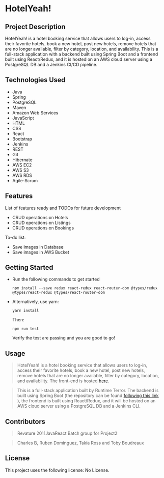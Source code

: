 # HotelYeah!

## Project Description

HotelYeah! is a hotel booking service that allows users to log-in, access their favorite hotels, book a new hotel, post new hotels, remove hotels that are no longer available, filter by category, location, and availability. This is a full-stack application with a backend built using Spring Boot and a frontend built using React/Redux, and it is hosted on an AWS cloud server using a PostgreSQL DB and a Jenkins CI/CD pipeline.

## Technologies Used

* Java 
* Spring
* PostgreSQL
* Maven
* Amazon Web Services
* JavaScript
* HTML
* CSS
* React
* Bootstrap
* Jenkins
* REST
* Git
* Hibernate
* AWS EC2
* AWS S3
* AWS RDS
* Agile-Scrum

## Features

List of features ready and TODOs for future development
* CRUD operations on Hotels
* CRUD operations on Listings
* CRUD operations on Bookings

To-do list:
* Save images in Database
* Save images in AWS Bucket

## Getting Started
   
- Run the following commands to get started

    ```npm install --save redux react-redux react-router-dom @types/redux @types/react-redux @types/react-router-dom```

- Alternatively, use yarn:

    `yarn install`

    Then:

    `npm run test`

    Verify the test are passing and you are good to go!


## Usage

> HotelYeah! is a hotel booking service that allows users to log-in, access their favorite hotels, book a new hotel, post new hotels, remove hotels that are no longer available, filter by category, location, and availability. The front-end is hosted [here](http://18.218.171.150:8081). 

>This is a full-stack application built by Runtime Terror. The backend is built using Spring Boot (the repository can be found [following this link](https://github.com/RubenDguez/HotelYeah-API) ), the frontend is built using React/Redux, and it will be hosted on an AWS cloud server using a PostgreSQL DB and a Jenkins CLI.

## Contributors

> Revature 2011JavaReact Batch group for Project2

> Charles B, Ruben Dominguez, Takia Ross and Toby Boudreaux

## License

This project uses the following license: No License.
